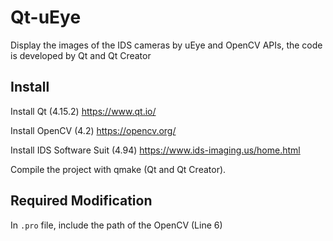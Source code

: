 # Qt-uEye
Display the images of the IDS cameras by uEye and OpenCV APIs, the code is developed by Qt and Qt Creator

## Install
Install Qt (4.15.2)
    https://www.qt.io/

Install OpenCV (4.2)
    https://opencv.org/

Install IDS Software Suit (4.94)
    https://www.ids-imaging.us/home.html
    
Compile the project with qmake (Qt and Qt Creator).

## Required Modification
In `.pro` file, include the path of the OpenCV (Line 6)
